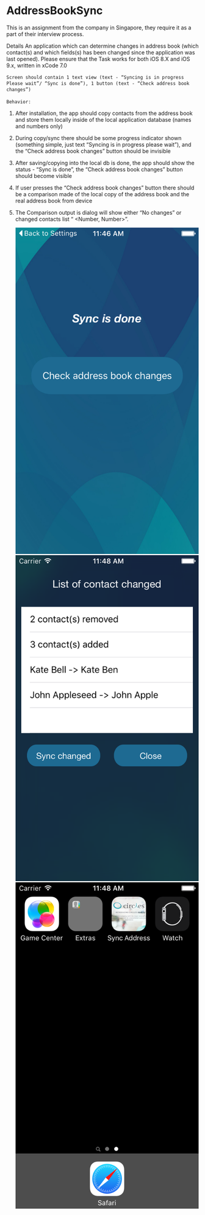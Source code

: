 # AddressBookSync
This is an assignment from the company in Singapore, they require it as a part of their interview process.

Details
	An application which can determine changes in address book (which contact(s) and which fields(s) has been changed since the application was last opened). Please ensure that the Task works for both iOS 8.X and iOS 9.x, written in xCode 7.0
 
	Screen should contain 1 text view (text - “Syncing is in progress Please wait”/ “Sync is done”), 1 button (text - “Check address book changes”)
 
	Behavior:
 
1. After installation, the app should copy contacts from the address book and store them locally inside of the local application database (names and numbers only)
 
2. During copy/sync there should be some progress indicator shown (something simple, just text “Syncing is in progress please wait”),  and the “Check address book changes” button should be invisible 
 
3. After saving/copying into the local db is done, the app should show the status - “Sync is done”,  the “Check address book changes” button should become visible
 
4. If user presses the “Check address book changes” button there should be a comparison made of the local copy of the address book and the real address book from device
 
5. The Comparison output is dialog will show either “No changes” or changed contacts list “<Contact name> <Number, Number>”.
	
	![alt tag](https://github.com/BenjaminTamTran/AddressBookSync/blob/master/Assets/Screen%20shoot%201.png)
	![alt tag](https://github.com/BenjaminTamTran/AddressBookSync/blob/master/Assets/Screen%20shoot%202.png)
	![alt tag](https://github.com/BenjaminTamTran/AddressBookSync/blob/master/Assets/Screen%20shoot%203.png)
